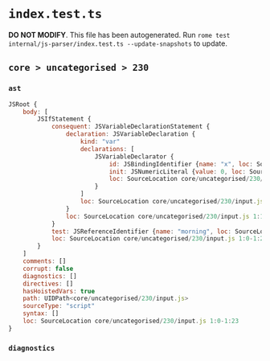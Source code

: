 # `index.test.ts`

**DO NOT MODIFY**. This file has been autogenerated. Run `rome test internal/js-parser/index.test.ts --update-snapshots` to update.

## `core > uncategorised > 230`

### `ast`

```javascript
JSRoot {
	body: [
		JSIfStatement {
			consequent: JSVariableDeclarationStatement {
				declaration: JSVariableDeclaration {
					kind: "var"
					declarations: [
						JSVariableDeclarator {
							id: JSBindingIdentifier {name: "x", loc: SourceLocation core/uncategorised/230/input.js 1:17-1:18 (x)}
							init: JSNumericLiteral {value: 0, loc: SourceLocation core/uncategorised/230/input.js 1:21-1:22}
							loc: SourceLocation core/uncategorised/230/input.js 1:17-1:22
						}
					]
					loc: SourceLocation core/uncategorised/230/input.js 1:13-1:23
				}
				loc: SourceLocation core/uncategorised/230/input.js 1:13-1:23
			}
			test: JSReferenceIdentifier {name: "morning", loc: SourceLocation core/uncategorised/230/input.js 1:4-1:11 (morning)}
			loc: SourceLocation core/uncategorised/230/input.js 1:0-1:23
		}
	]
	comments: []
	corrupt: false
	diagnostics: []
	directives: []
	hasHoistedVars: true
	path: UIDPath<core/uncategorised/230/input.js>
	sourceType: "script"
	syntax: []
	loc: SourceLocation core/uncategorised/230/input.js 1:0-1:23
}
```

### `diagnostics`

```

```
